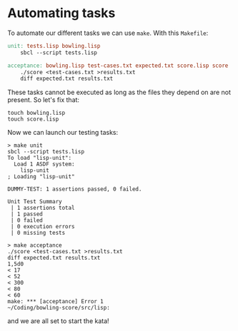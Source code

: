 # Automating tasks
To automate our different tasks we can use `make`. With this `Makefile`:
```Makefile
unit: tests.lisp bowling.lisp
	sbcl --script tests.lisp

acceptance: bowling.lisp test-cases.txt expected.txt score.lisp score
	./score <test-cases.txt >results.txt
	diff expected.txt results.txt
```
These tasks cannot be executed as long as the files they depend on are not present. So let's fix that:
```
touch bowling.lisp
touch score.lisp
```
Now we can launch our testing tasks:
```
> make unit
sbcl --script tests.lisp
To load "lisp-unit":
  Load 1 ASDF system:
    lisp-unit
; Loading "lisp-unit"

DUMMY-TEST: 1 assertions passed, 0 failed.

Unit Test Summary
 | 1 assertions total
 | 1 passed
 | 0 failed
 | 0 execution errors
 | 0 missing tests

> make acceptance
./score <test-cases.txt >results.txt
diff expected.txt results.txt
1,5d0
< 17
< 52
< 300
< 80
< 60
make: *** [acceptance] Error 1
~/Coding/bowling-score/src/lisp:
```
and we are all set to start the kata!
